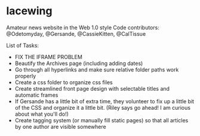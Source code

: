 # lacewing
Amateur news website in the Web 1.0 style
Code contributors: @Odetomyday, @Gersande, @CassieKitten, @CalTissue 

List of Tasks: 

* FIX THE IFRAME PROBLEM
* Beautify the Archives page (including adding dates) 
* Go through all hyperlinks and make sure relative folder paths work properly 
* Create a css folder to organize css files 
* Create streamlined front page design with selectable titles and automatic frames 
* If Gersande has a little bit of extra time, they volunteer to fix up a little bit of the CSS and organize it a little bit. (Riley says go ahead! I am curious about what you'll do!)  
* Create tagging system (or manually fill static pages) so that all articles by one author are visible somewhere 
